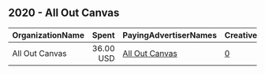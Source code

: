 ## 2020 - All Out Canvas 
|OrganizationName|Spent|PayingAdvertiserNames|CreativeUrls|Impressions|Genders|AgeBrackets|CountryCodes|BillingAddresses|CandidateBallotInformation|
|:---|---:|:---|:---|---:|:---|:---|:---|:---|:---|
|All Out Canvas|36.00 USD|[All Out Canvas](2020/All_Out_Canvas.md)|[0](https://www.snap.com/political-ads/asset/fefab93a25bd102eed79cda491450b861c388240c96b793ddec2d2144149574b?mediaType=png)|8,164||18+|united states|US|2020|
